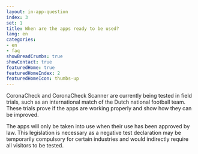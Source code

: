 ```yaml
---
layout: in-app-question
index: 3
set: 1
title: When are the apps ready to be used?
lang: en
categories:
- en
- faq
showBreadCrumbs: true
showContact: true
featuredHome: true
featuredHomeIndex: 2
featuredHomeIcon: thumbs-up
---
```

CoronaCheck and CoronaCheck Scanner are currently being tested in field trials, such as an international match of the Dutch national football team. These trials prove if the apps are working properly and show how they can be improved.

The apps will only be taken into use when their use has been approved by law. This legislation is necessary as a negative test declaration may be temporarily compulsory for certain industries and would indirectly require all visitors to be tested.
